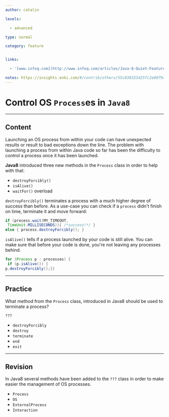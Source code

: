 ```yaml
---
author: catalin

levels:

  - advanced

type: normal

category: feature


links:

  - '[www.infoq.com](http://www.infoq.com/articles/Java-8-Quiet-Features){website}'

notes: https://insights.enki.com/#/contrib/others/55c838333d25fc2e0079a878?search=khandelwalrinki
---
```


# Control OS `Process`es in `Java8`

---
## Content

Launching an OS process from within your code can have unexpected results or result to bad exceptions down the line.
 The problem with launching a process from within Java code so far has been the difficulty to control a process once it has been launched.

**Java8** introduced three new methods in the `Process` class in order to help with that:
- `destroyForcibly()`
- `isAlive()`
- `waitFor()` overload

`destroyForcibly()` terminates a process with a much higher degree of success than before. As a use-case you can check if a `process` didn't finish on time, terminate it and move forward:

```java
if (process.wait(MY_TIMEOUT, 
 TimeUnit.MILLISECONDS)){ /*success!*/ }
else { process.destroyForcibly(); }

```
`isAlive()` tells if a process launched by your code is still alive. You can make sure that before your code is done, you're not leaving any processes behind. 

```java
for (Process p : processes) {
 if (p.isAlive()) { 
p.destroyForcibly();}}
```

---
## Practice

What method from the `Process` class, introduced in Java8 should be used to terminate a process?

`???`


* `destroyForcibly` 
* `destroy` 
* `terminate` 
* `end` 
* `exit`

---
## Revision

In Java8  several methods have been added to the `???` class in order to make easier the management of OS processes.


* `Process` 
* `OS` 
* `ExternalProcess` 
* `Interaction`

